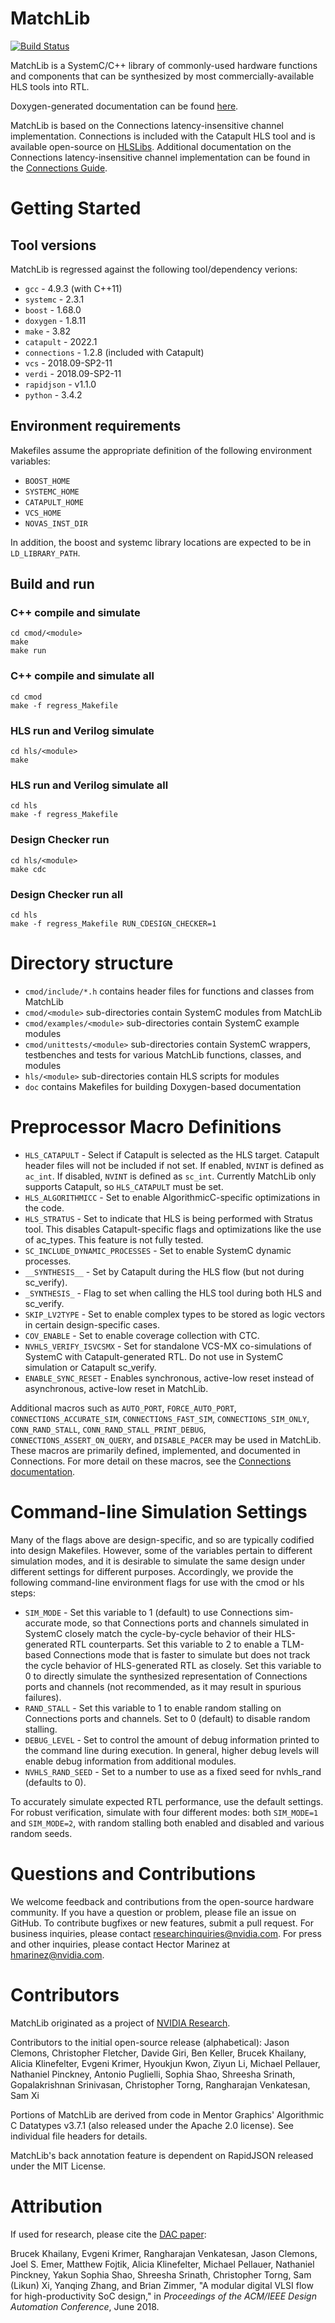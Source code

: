 MatchLib
========
[![Build Status](https://travis-ci.org/NVlabs/matchlib.svg?branch=master)](https://travis-ci.org/NVlabs/matchlib)

MatchLib is a SystemC/C++ library of commonly-used hardware functions and components that can
be synthesized by most commercially-available HLS tools into RTL.

Doxygen-generated documentation can be found [here](https://NVlabs.github.io/matchlib/).

MatchLib is based on the Connections latency-insensitive channel implementation.
Connections is included with the Catapult HLS tool and is available open-source on
[HLSLibs](https://github.com/hlslibs/matchlib_connections).
Additional documentation on the Connections latency-insensitive channel implementation
can be found in the [Connections Guide](https://github.com/hlslibs/matchlib_connections/blob/master/pdfdocs/connections-guide.pdf).

# Getting Started

## Tool versions

MatchLib is regressed against the following tool/dependency verions:

* `gcc` - 4.9.3 (with C++11)
* `systemc` - 2.3.1
* `boost` - 1.68.0
* `doxygen` - 1.8.11
* `make` - 3.82
* `catapult` - 2022.1
* `connections` - 1.2.8 (included with Catapult)
* `vcs` - 2018.09-SP2-11
* `verdi` - 2018.09-SP2-11
* `rapidjson` - v1.1.0
* `python` - 3.4.2

## Environment requirements

Makefiles assume the appropriate definition of the following environment variables:

* `BOOST_HOME`
* `SYSTEMC_HOME`
* `CATAPULT_HOME`
* `VCS_HOME`
* `NOVAS_INST_DIR`

In addition, the boost and systemc library locations are expected to be in `LD_LIBRARY_PATH`.

## Build and run

### C++ compile and simulate
    cd cmod/<module>
    make
    make run 

### C++ compile and simulate all
    cd cmod
    make -f regress_Makefile

### HLS run and Verilog simulate
    cd hls/<module>
    make

### HLS run and Verilog simulate all
    cd hls
    make -f regress_Makefile

### Design Checker run
    cd hls/<module>
    make cdc

### Design Checker run all
    cd hls
    make -f regress_Makefile RUN_CDESIGN_CHECKER=1

# Directory structure

* `cmod/include/*.h` contains header files for functions and classes from MatchLib
* `cmod/<module>` sub-directories contain SystemC modules from MatchLib
* `cmod/examples/<module>` sub-directories contain SystemC example modules
* `cmod/unittests/<module>` sub-directories contain SystemC wrappers, testbenches and tests for various MatchLib functions, classes, and modules
* `hls/<module>` sub-directories contain HLS scripts for modules
* `doc` contains Makefiles for building Doxygen-based documentation

# Preprocessor Macro Definitions

* `HLS_CATAPULT` - Select if Catapult is selected as the HLS target. Catapult header files will not be included if not set. If enabled, `NVINT` is defined as `ac_int`. If disabled, `NVINT` is defined as `sc_int`. Currently MatchLib only supports Catapult, so `HLS_CATAPULT` must be set.
* `HLS_ALGORITHMICC` - Set to enable AlgorithmicC-specific optimizations in the code.
* `HLS_STRATUS` - Set to indicate that HLS is being performed with Stratus tool. This disables Catapult-specific flags and optimizations like the use of ac_types. This feature is not fully tested.
* `SC_INCLUDE_DYNAMIC_PROCESSES` - Set to enable SystemC dynamic processes.
* `__SYNTHESIS__` - Set by Catapult during the HLS flow (but not during sc_verify).
* `_SYNTHESIS_` - Flag to set when calling the HLS tool during both HLS and sc_verify.
* `SKIP_LV2TYPE` - Set to enable complex types to be stored as logic vectors in certain design-specific cases.
* `COV_ENABLE` - Set to enable coverage collection with CTC.
* `NVHLS_VERIFY_ISVCSMX` - Set for standalone VCS-MX co-simulations of SystemC with Catapult-generated RTL. Do not use in SystemC simulation or Catapult sc_verify.
* `ENABLE_SYNC_RESET` - Enables synchronous, active-low reset instead of asynchronous, active-low reset in MatchLib.

Additional macros such as `AUTO_PORT`, `FORCE_AUTO_PORT`, `CONNECTIONS_ACCURATE_SIM`, `CONNECTIONS_FAST_SIM`, `CONNECTIONS_SIM_ONLY`, `CONN_RAND_STALL`, `CONN_RAND_STALL_PRINT_DEBUG`, `CONNECTIONS_ASSERT_ON_QUERY`, and `DISABLE_PACER` may be used in MatchLib. These macros are primarily defined, implemented, and documented in Connections. For more detail on these macros, see the [Connections documentation](https://github.com/hlslibs/matchlib_connections).

# Command-line Simulation Settings

Many of the flags above are design-specific, and so are typically codified into design Makefiles. However, some of the variables pertain to different simulation modes, and it is desirable to simulate the same design under different settings for different purposes. Accordingly, we provide the following command-line environment flags for use with the cmod or hls steps:

* `SIM_MODE` - Set this variable to 1 (default) to use Connections sim-accurate mode, so that Connections ports and channels simulated in SystemC closely match the cycle-by-cycle behavior of their HLS-generated RTL counterparts. Set this variable to 2 to enable a TLM-based Connections mode that is faster to simulate but does not track the cycle behavior of HLS-generated RTL as closely. Set this variable to 0 to directly simulate the synthesized representation of Connections ports and channels (not recommended, as it may result in spurious failures).
* `RAND_STALL` - Set this variable to 1 to enable random stalling on Connections ports and channels. Set to 0 (default) to disable random stalling.
* `DEBUG_LEVEL` - Set to control the amount of debug information printed to the command line during execution. In general, higher debug levels will enable debug information from additional modules.
* `NVHLS_RAND_SEED` - Set to a number to use as a fixed seed for nvhls_rand (defaults to 0).

To accurately simulate expected RTL performance, use the default settings. For robust verification, simulate with four different modes: both `SIM_MODE=1` and `SIM_MODE=2`, with random stalling both enabled and disabled and various random seeds.

# Questions and Contributions

We welcome feedback and contributions from the open-source hardware community.
If you have a question or problem, please file an issue on GitHub.
To contribute bugfixes or new features, submit a pull request.
For business inquiries, please contact researchinquiries@nvidia.com.
For press and other inquiries, please contact Hector Marinez at hmarinez@nvidia.com.

# Contributors

MatchLib originated as a project of [NVIDIA Research](https://research.nvidia.com).

Contributors to the initial open-source release (alphabetical): Jason Clemons, Christopher Fletcher, Davide Giri, Ben Keller, Brucek Khailany, Alicia Klinefelter, Evgeni Krimer, Hyoukjun Kwon, Ziyun Li, Michael Pellauer, Nathaniel Pinckney, Antonio Puglielli, Sophia Shao, Shreesha Srinath, Gopalakrishnan Srinivasan, Christopher Torng, Rangharajan Venkatesan, Sam Xi

Portions of MatchLib are derived from code in Mentor Graphics' Algorithmic C Datatypes v3.7.1 (also released under the Apache 2.0 license). See individual file headers for details.

MatchLib's back annotation feature is dependent on RapidJSON released under the MIT License. 

# Attribution

If used for research, please cite the [DAC paper](https://research.nvidia.com/sites/default/files/pubs/2018-06_A-Modular-Digital//dac2018.submitted.pdf):

Brucek Khailany, Evgeni Krimer, Rangharajan Venkatesan, Jason Clemons, Joel S. Emer, Matthew Fojtik, Alicia Klinefelter, Michael Pellauer, Nathaniel Pinckney, Yakun Sophia Shao, Shreesha Srinath, Christopher Torng, Sam (Likun) Xi, Yanqing Zhang, and Brian Zimmer, "A modular digital VLSI flow for high-productivity SoC design," in _Proceedings of the ACM/IEEE Design Automation Conference_, June 2018.
